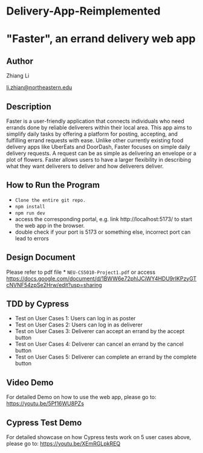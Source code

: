 # Delivery-App-Reimplemented 
# "Faster", an errand delivery web app

## Author

Zhiang Li

li.zhian@northeastern.edu

## Description

Faster is a user-friendly application that connects individuals who need errands done by reliable deliverers within their local area. This app aims to simplify daily tasks by offering a platform for posting, accepting, and fulfilling errand requests with ease. Unlike other currently existing food delivery apps like UberEats and DoorDash, Faster focuses on simple daily delivery requests. A request can be as simple as delivering an envelope or a plot of flowers. Faster allows users to have a larger flexibility in describing what they want deliverers to deliver and how deliverers deliver. 

## How to Run the Program

* `Clone the entire git repo.`
* `npm install`
* `npm run dev`
*  access the corresponding portal, e.g. link http://localhost:5173/ to start the web app in the browser.
*  double check if your port is 5173 or something else, incorrect port can lead to errors

## Design Document

Please refer to pdf file * `NEU-CS5010-Project1.pdf` or access https://docs.google.com/document/d/1BWW6e72phlJCiWY4HDU9rIKPzyGTcNVNF54zpSe2Hrw/edit?usp=sharing

## TDD by Cypress
* Test on User Cases 1: Users can log in as poster
* Test on User Cases 2: Users can log in as deliverer
* Test on User Cases 3: Deliverer can accept an errand by the accept button
* Test on User Cases 4: Deliverer can cancel an errand by the cancel button 
* Test on User Cases 5: Deliverer can complete an errand by the complete button


## Video Demo

For detailed Demo on how to use the web app, please go to: https://youtu.be/5Pf16WU8PZs

## Cypress Test Demo

For detailed showcase on how Cypress tests work on 5 user cases above, please go to: https://youtu.be/XEmRGLpkREQ

